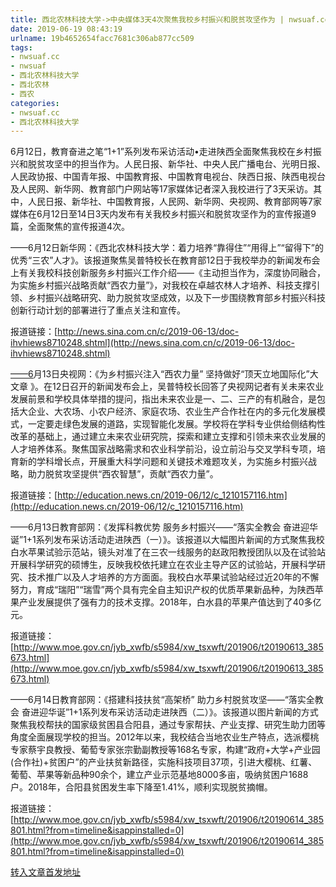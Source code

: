 ```yaml
---
title: 西北农林科技大学->中央媒体3天4次聚焦我校乡村振兴和脱贫攻坚作为 | nwsuaf.cc
date: 2019-06-19 08:43:19
urlname: 19b4652654facc7681c306ab877cc509
tags: 
- nwsuaf.cc
- nwsuaf
- 西北农林科技大学
- 西北农林
- 西农
categories:
- nwsuaf.cc
- 西北农林科技大学
---
```



6月12日，教育奋进之笔“1+1”系列发布采访活动•走进陕西全面聚焦我校在乡村振兴和脱贫攻坚中的担当作为。人民日报、新华社、中央人民广播电台、光明日报、人民政协报、中国青年报、中国教育报、中国教育电视台、陕西日报、陕西电视台及人民网、新华网、教育部门户网站等17家媒体记者深入我校进行了3天采访。其中，人民日报、新华社、中国教育报，人民网、新华网、央视网、教育部网等7家媒体在6月12日至14日3天内发布有关我校乡村振兴和脱贫攻坚作为的宣传报道9篇，全面聚焦的宣传报道4次。

——6月12日新华网：《西北农林科技大学：着力培养“靠得住”“用得上”“留得下”的优秀“三农”人才》。该报道聚焦吴普特校长在教育部12日于我校举办的新闻发布会上有关我校科技创新服务乡村振兴工作介绍——《主动担当作为，深度协同融合，为实施乡村振兴战略贡献“西农力量”》，对我校在卓越农林人才培养、科技支撑引领、乡村振兴战略研究、助力脱贫攻坚成效，以及下一步围绕教育部乡村振兴科技创新行动计划的部署进行了重点关注和宣传。

报道链接：[http://news.sina.com.cn/c/2019-06-13/doc-ihvhiews8710248.shtml](http://news.sina.com.cn/c/2019-06-13/doc-ihvhiews8710248.shtml)

[——6](http://news.sina.com.cn/c/2019-06-13/doc-ihvhiews8710248.shtml)月13日央视网：《为乡村振兴注入“西农力量” 坚持做好“顶天立地国际化”大文章 》。在12日召开的新闻发布会上，吴普特校长回答了央视网记者有关未来农业发展前景和学校具体举措的提问，指出未来农业是一、二、三产的有机融合，是包括大企业、大农场、小农户经济、家庭农场、农业生产合作社在内的多元化发展模式，一定要走绿色发展的道路，实现智能化发展。学校将在学科专业供给侧结构性改革的基础上，通过建立未来农业研究院，探索和建立支撑和引领未来农业发展的人才培养体系。聚焦国家战略需求和农业科学前沿，设立前沿与交叉学科专项，培育新的学科增长点，开展重大科学问题和关键技术难题攻关，为实施乡村振兴战略，助力脱贫攻坚提供“西农智慧”，贡献“西农力量”。

报道链接：[http://education.news.cn/2019-06/12/c_1210157116.htm](http://education.news.cn/2019-06/12/c_1210157116.htm)

——6月13日教育部网：《发挥科教优势 服务乡村振兴——“落实全教会 奋进迎华诞”1+1系列发布采访活动走进陕西（一）》。该报道以大幅图片新闻的方式聚焦我校白水苹果试验示范站，镜头对准了在三农一线服务的赵政阳教授团队以及在试验站开展科学研究的硕博生，反映我校依托建立在农业主导产区的试验站，开展科学研究、技术推广以及人才培养的方方面面。我校白水苹果试验站经过近20年的不懈努力，育成“瑞阳”“瑞雪”两个具有完全自主知识产权的优质苹果新品种，为陕西苹果产业发展提供了强有力的技术支撑。2018年，白水县的苹果产值达到了40多亿元。

报道链接：[http://www.moe.gov.cn/jyb_xwfb/s5984/xw_tsxwft/201906/t20190613_385673.html](http://www.moe.gov.cn/jyb_xwfb/s5984/xw_tsxwft/201906/t20190613_385673.html)

——6月14日教育部网：《搭建科技扶贫“高架桥” 助力乡村脱贫攻坚——“落实全教会 奋进迎华诞”1+1系列发布采访活动走进陕西（二）》。该报道以图片新闻的方式聚焦我校帮扶的国家级贫困县合阳县，通过专家帮扶、产业支撑、研究生助力团等角度全面展现学校的担当。2012年以来，我校结合当地农业生产特点，选派樱桃专家蔡宇良教授、葡萄专家张宗勤副教授等168名专家，构建“政府+大学+产业园(合作社)+贫困户”的产业扶贫新路径，实施科技项目37项，引进大樱桃、红薯、葡萄、苹果等新品种90余个，建立产业示范基地8000多亩，吸纳贫困户1688户。2018年，合阳县贫困发生率下降至1.41%，顺利实现脱贫摘帽。

报道链接：[http://www.moe.gov.cn/jyb_xwfb/s5984/xw_tsxwft/201906/t20190614_385801.html?from=timeline&isappinstalled=0](http://www.moe.gov.cn/jyb_xwfb/s5984/xw_tsxwft/201906/t20190614_385801.html?from=timeline&isappinstalled=0)





[转入文章首发地址](https://news.nwsuaf.edu.cn/xnxw/90368.htm)